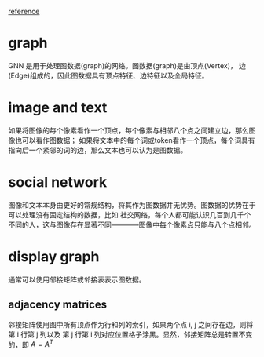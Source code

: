 [reference](https://distill.pub/2021/gnn-intro/)

# graph
GNN 是用于处理图数据(graph)的网络。图数据(graph)是由顶点(Vertex)，
边(Edge)组成的，因此图数据具有顶点特征、边特征以及全局特征。

# image and text
如果将图像的每个像素看作一个顶点，每个像素与相邻八个点之间建立边，那么图像也可以看作图数据；
如果将文本中的每个词或token看作一个顶点，每个词具有指向后一个紧邻的词的边，那么文本也可以认为是图数据。

# social network
图像和文本本身由更好的常规结构，将其作为图数据并无优势。图数据的优势在于可以处理没有固定结构的数据，比如
社交网络，每个人都可能认识几百到几千个不同的人，这与图像存在显著不同————图像中每个像素点只能与八个点相邻。

# display graph
通常可以使用邻接矩阵或邻接表表示图数据。

## adjacency matrices
邻接矩阵使用图中所有顶点作为行和列的索引，如果两个点 i, j 之间存在边，则将第 i 行第 j 列以及
第 j 行第 i 列对应位置格子涂黑。显然，邻接矩阵总是转置不变的，即 $A=A^T$


